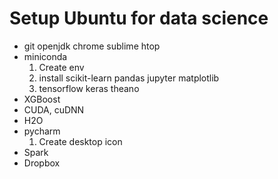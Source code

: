 Setup Ubuntu for data science
===============

- git openjdk chrome sublime htop 
- miniconda
	1. Create env
	2. install scikit-learn pandas jupyter matplotlib 
	3. tensorflow keras theano
- XGBoost
- CUDA, cuDNN
- H2O
- pycharm
	1. Create desktop icon
- Spark
- Dropbox
